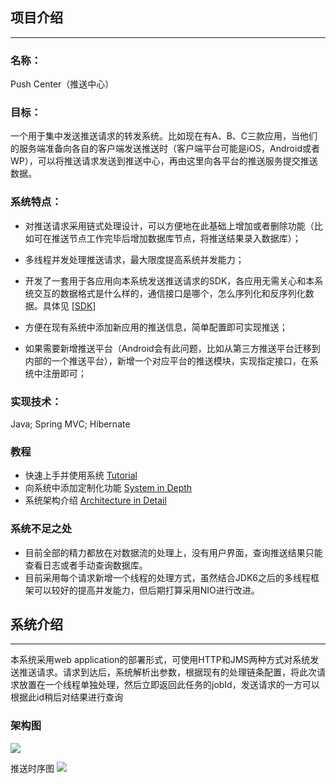## 项目介绍
---------

### 名称：
Push Center（推送中心）   

### 目标：
一个用于集中发送推送请求的转发系统。比如现在有A、B、C三款应用，当他们的服务端准备向各自的客户端发送推送时（客户端平台可能是iOS，Android或者WP），可以将推送请求发送到推送中心，再由这里向各平台的推送服务提交推送数据。  

### 系统特点：
+ 对推送请求采用链式处理设计，可以方便地在此基础上增加或者删除功能（比如可在推送节点工作完毕后增加数据库节点，将推送结果录入数据库）；

+ 多线程并发处理推送请求，最大限度提高系统并发能力；  

+ 开发了一套用于各应用向本系统发送推送请求的SDK，各应用无需关心和本系统交互的数据格式是什么样的，通信接口是哪个，怎么序列化和反序列化数据。具体见 [[SDK](https://github.com/HAND-MAS/mas-service-sdk)]

+ 方便在现有系统中添加新应用的推送信息，简单配置即可实现推送；  

+ 如果需要新增推送平台（Android会有此问题，比如从第三方推送平台迁移到内部的一个推送平台），新增一个对应平台的推送模块，实现指定接口，在系统中注册即可；  



### 实现技术：
Java; Spring MVC; Hibernate

### 教程
+ 快速上手并使用系统 [Tutorial](https://github.com/HAND-MAS/PushCenter/wiki/Tutorial)
+ 向系统中添加定制化功能 [System in Depth](https://github.com/HAND-MAS/PushCenter/wiki/System-in-Depth)
+ 系统架构介绍 [Architecture in Detail]()
    
### 系统不足之处
+ 目前全部的精力都放在对数据流的处理上，没有用户界面，查询推送结果只能查看日志或者手动查询数据库。
+ 目前采用每个请求新增一个线程的处理方式，虽然结合JDK6之后的多线程框架可以较好的提高并发能力，但后期打算采用NIO进行改进。


## 系统介绍
--------
本系统采用web application的部署形式，可使用HTTP和JMS两种方式对系统发送推送请求。请求到达后，系统解析出参数，根据现有的处理链条配置，将此次请求放置在一个线程单独处理，然后立即返回此任务的jobId，发送请求的一方可以根据此id稍后对结果进行查询  

### 架构图
<img src="http://dl.iteye.com/upload/picture/pic/129009/e2cbde61-6ecd-381a-80c3-b182a23cb2d2.png"/>  

推送时序图
<img src="http://dl.iteye.com/upload/picture/pic/129315/116d7024-5c37-36c7-8268-3764c4259d2d.png"/>


